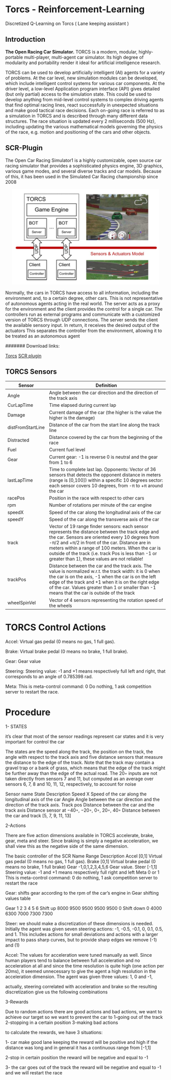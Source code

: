 # Torcs - Reinforcement-Learning
Discretized Q-Learning on Torcs ( Lane keeping assistant )

## Introduction
**The Open Racing Car Simulator.** TORCS is a modern, modular, highly-portable multi-player, multi-agent car simulator. Its high degree of modularity and portability render it ideal for artificial intelligence research.
 
TORCS can be used to develop artificially intelligent (AI) agents for a variety of problems. At the car level, new simulation modules can be developed, which include intelligent control systems for various car components. At the driver level, a low-level Application program interface (API) gives detailed (but only partial) access to the simulation state. This could be used to develop anything from mid-level control systems to complex driving agents that find optimal racing lines, react successfully in unexpected situations and make good tactical race decisions.
Each on-going race is referred to as a simulation in TORCS and is described through many different data structures. The race situation is updated every 2 milliseconds (500 Hz), including updating the various mathematical models governing the physics of the race, e.g. motion and positioning of the cars and other objects.


## SCR-Plugin
The Open Car Racing Simulator1 is a highly customizable, open source car racing simulator that provides a sophisticated physics engine, 3D graphics, various game modes, and several diverse tracks and car models. Because of this, it has been used in the Simulated Car Racing championship since 2008

<p align="center">
  <img width="460" height="300" src="https://github.com/A-Raafat/Torcs---Reinforcement-Learning/blob/master/Pic.png">
</p>

Normally, the cars in TORCS have access to all information, including the environment and, to a certain degree, other cars. This is not representative of autonomous agents acting in the real world.
The server acts as a proxy for the environment and the client provides the control for a single car. The controllers run as external programs and communicate with a customized version of TORCS through UDP connections.
The server sends the client the available sensory input. In return, it receives the desired output of the actuators
This separates the controller from the environment, allowing it to be treated as an autonomous agent

####### Download links:

[Torcs](http://torcs.sourceforge.net/index.php?name=Sections&op=viewarticle&artid=3)
[SCR plugin]()

## TORCS Sensors 
| Sensor | Definition |
| ------ | ---------- |
| Angle |  Angle between the car direction and the direction of the track axis |
| CurLapTime | Time elapsed during current lap |
| Damage | Current damage of the car (the higher is the value the higher is the damage) |
| distFromStartLine | Distance of the car from the start line along the track line |
| Distracted | Distance covered by the car from the beginning of the race |
| Fuel | Current fuel level |
| Gear | Current gear: -1 is reverse 0 is neutral and the gear from 1 to 6 |
| lastLapTime |  Time to complete last lap. Opponents: Vector of 36 sensors that detects the opponent distance in meters (range is [0,100]) within a specific 10 degrees sector: each sensor covers 10 degrees, from  -π to +π  around the car |
| racePos | Position in the race with respect to other cars |
| rpm | Number of rotations per minute of the car engine |
| speedX | Speed of the car along the longitudinal axis of the car |
| speedY | Speed of the car along the transverse axis of the car |
| track | Vector of 19 range finder sensors: each sensor represents the distance between the track edge and the car. Sensors are oriented every 10 degrees from -π/2 and +π/2 in front of the car. Distance are in meters within a range of 100 meters. When the car is outside of the track (i.e. track Pos is less than -1 or greater than 1), these values are not reliable! |
| trackPos | Distance between the car and the track axis. The value is normalized w.r.t. the track width: it is 0 when the car is on the axis, -1 when the car is on the left edge of the track and +1 when it is on the right edge of the car. Values greater than 1 or smaller than -1 means that the car is outside of the track |
| wheelSpinVel |  Vector of 4 sensors representing the rotation speed of the wheels |

# TORCS Control Actions
Accel: Virtual gas pedal (0 means no gas, 1 full gas).

Brake: Virtual brake pedal (0 means no brake, 1 full brake).

Gear: Gear value

Steering: Steering value: -1 and +1 means respectively full left and right, that corresponds to an angle of 0.785398 rad.

Meta: This is meta-control command: 0 Do nothing, 1 ask competition server to restart the race.


# Procedure

1- STATES

it’s clear that most of the sensor readings represent car states and it is very important for control the car

The states are the speed along the track, the position on the track, the angle with respect to the track axis and five distance sensors that measure the distance to the edge of the track. Note that the track may contain a gravel trap or a bank of grass, which means that the edge of the track might be further away than the edge of the actual road. The 20◦ inputs are not taken directly from sensors 7 and 11, but computed as an average over sensors 6, 7, 8 and 10, 11, 12, respectively, to account for noise






Sensor name	State Description
Speed X	Speed of the car along the longitudinal axis of the car
Angle	Angle between the car direction and the direction of the track axis.
Track pos	Distance between the car and the track axis
Distance sensor at −40◦, −20◦, 0◦, 20◦, 40◦	Distance between the car and track [5, 7, 9, 11, 13]



2-Actions

There are five action dimensions available in TORCS accelerate, brake, gear, meta and steer. Since braking is simply a negative acceleration, we shall view this as the negative side of the same dimension.

The basic controller of the SCR
Name	Range	Description
Accel	[0,1]	Virtual gas pedal (0 means no gas, 1 full gas).
Brake	[0,1]	Virtual brake pedal (0 means no brake, 1 full brake)
Gear	-1,0,1,2,3,4,5,6	Gear value.
Steer	[-1,1]	Steering value: -1 and +1 means respectively full right and left
Meta	0 or 1	This is meta-control command: 0 do nothing, 1 ask competition server to restart the race





Gear:
shifts gear according to the rpm of the car’s engine in Gear shifting values table

Gear	         1	         2   	          3	         4	         5	        6
Shift up	8000	 9500	9500	9500	9500	0
Shift down	0	4000	6300	7000	7300	7300

Steer:
 we should make a discretization of these dimensions is needed. Initially the agent was given seven steering actions: -1, -0.5, -0.1, 0, 0.1, 0.5, and 1. This includes actions for small deviations and actions with a larger impact to pass sharp curves, but to provide sharp edges we remove (-1) and (1)

Accel:
The values for acceleration were tuned manually as well. Since human players tend to balance between full acceleration and no acceleration at all and since the time resolution is quite high (one action per 20ms), it seemed unnecessary to give the agent a high resolution in the acceleration dimension. The agent was given three values: 1, 0 and -1,

actually, steering correlated with acceleration and brake so the resulting discretization give us the following combinations

3-Rewards

Due to random actions there are good actions and bad actions, we want to achieve our target so we want to prevent the car to
1-going out of the track
2-stopping in a certain position
3-making bad actions

to calculate the rewards, we have 3 situations:

1- car make good lane keeping
the reward will be positive and high if the distance was long and in general it has a continuous range from [-1,1]

2-stop in certain position
the reward will be negative and equal to -1

3- the car goes out of the track
the reward will be negative and equal to -1 and we will restart the race
